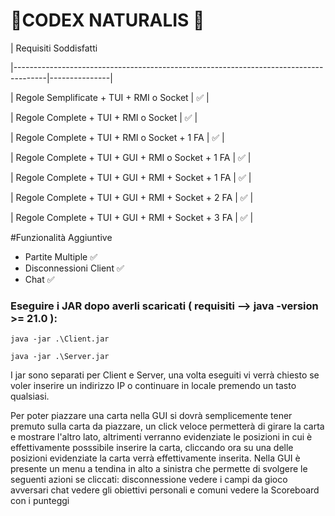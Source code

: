 # 🌟CODEX NATURALIS 🌟

| Requisiti Soddisfatti

|--------------------------------------------------------------------------------------|---------------|

| Regole Semplificate + TUI + RMI o Socket                                             | ✅           |

| Regole Complete + TUI + RMI o Socket                                                 | ✅           |

| Regole Complete + TUI + RMI o Socket + 1 FA                                          | ✅           |

| Regole Complete + TUI + GUI + RMI o Socket + 1 FA                                    | ✅           |

| Regole Complete + TUI + GUI + RMI + Socket + 1 FA                                    | ✅           |

| Regole Complete + TUI + GUI + RMI + Socket + 2 FA                                    | ✅           |

| Regole Complete + TUI + GUI + RMI + Socket + 3 FA                                    | ✅           |


#Funzionalità Aggiuntive
- Partite Multiple ✅
- Disconnessioni Client ✅
- Chat ✅
  
### Eseguire i JAR dopo averli scaricati (  requisiti -->  java -version >= 21.0 ):

```
java -jar .\Client.jar

```
```
java -jar .\Server.jar

```
I jar sono separati per Client e Server, una volta eseguiti vi verrà chiesto se voler inserire un indirizzo IP o continuare in locale premendo un tasto qualsiasi.

Per poter piazzare una carta nella GUI si dovrà semplicemente tener premuto sulla carta da piazzare, un click veloce permetterà di girare la carta e mostrare l'altro lato, altrimenti verranno evidenziate le posizioni in cui è effettivamente posssibile inserire la carta, cliccando ora su una delle posizioni evidenziate la carta verrà effettivamente inserita. 
Nella GUI è presente un menu a tendina in alto a sinistra che permette di svolgere le seguenti azioni se cliccati: 
disconnessione
vedere i campi da gioco avversari
chat
vedere gli obiettivi personali e comuni
vedere la Scoreboard con i punteggi 


